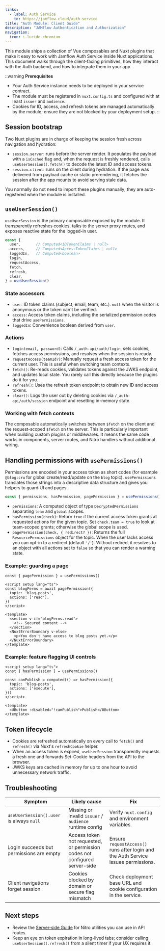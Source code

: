 ```yaml
---
links:
  - label: Auth Service
    to: https://jamflow.cloud/auth-service
title: "Auth Module: Client Guide"
description: "JAMflow Authentication and Authorization"
navigation:
  icon: i-lucide-chromium
---
```


This module ships a collection of Vue composables and Nuxt plugins that make it easy to work with Jamflow Auth Service inside Nuxt applications. This document walks through the client-facing primitives, how they interact with the Auth backend, and how to integrate them in your app.

::warning
**Prerequisites**

- Your Auth Service instance needs to be deployed in your service contract.
- The module must be registered in `nuxt.config.ts` and configured with at least `issuer` and `audience`.
- Cookies for ID, access, and refresh tokens are managed automatically by the module; ensure they are not blocked by your deployment setup.
::

## Session bootstrap

Two Nuxt plugins are in charge of keeping the session fresh across navigation and hydration:

- `session.server`: runs before the server render. It populates the payload with a `isCached` flag and, when the request is freshly rendered, calls `useUserSession().fetch()` to decode the latest ID and access tokens.
- `session.client`: runs on the client during hydration. If the page was delivered from payload cache or static prerendering, it fetches the session after the app mounts to avoid serving stale data.

You normally do not need to import these plugins manually; they are auto-registered when the module is installed.

## `useUserSession()`

`useUserSession` is the primary composable exposed by the module. It transparently refreshes cookies, talks to the server proxy routes, and exposes reactive state for the logged-in user.

```ts
const {
  user,       // Computed<IDTokenClaims | null>
  access,     // Computed<AccessTokenClaims | null>
  loggedIn,   // Computed<boolean>
  login,
  requestAccess,
  fetch,
  refresh,
  clear,
} = useUserSession()
```

### State accessors

- `user`: ID token claims (subject, email, team, etc.). `null` when the visitor is anonymous or the token can't be verified.
- `access`: Access token claims, including the serialized permission codes that drive `usePermissions`.
- `loggedIn`: Convenience boolean derived from `user`.

### Actions

- `login(email, password)`: Calls `/_auth-api/auth/login`, sets cookies, fetches access permissions, and resolves when the session is ready.
- `requestAccess(teamId?)`: Manually request a fresh access token for the current user. This is useful when switching team contexts.
- `fetch()`: Re-reads cookies, validates tokens against the JWKS endpoint, and updates local state. You rarely call this directly because the plugins do it for you.
- `refresh()`: Uses the refresh token endpoint to obtain new ID and access tokens.
- `clear()`: Logs the user out by deleting cookies via `/_auth-api/auth/session` endpoint and resetting in-memory state.

### Working with fetch contexts

The composable automatically switches between `$fetch` on the client and the request-scoped `$fetch` on the server. This is particularly important when building custom plugins or middlewares. It means the same code works in components, server routes, and Nitro handlers without additional wiring.

## Handling permissions with `usePermissions()`

Permissions are encoded in your access token as short codes (for example `@blog:cru` for global create/read/update on the `blog` topic). `usePermissions` translates those strings into a descriptive data structure and gives you helpers to guard UI and pages.

```ts
const { permissions, hasPermission, pagePermission } = usePermissions()
```

- `permissions`: A computed object of type `DecryptedPermissions` separating `team` and `global` scopes.
- `hasPermission(check)`: Return `true` if the current access token grants all requested actions for the given topic. Set `check.team = true` to look at team-scoped grants; otherwise the global scope is used.
- `pagePermission(check, { redirect? })`: Returns the full `ResourcePermissions` object for the topic. When the user lacks access you can opt-in to a redirect (default `'/'`). Without redirect it resolves to an object with all actions set to `false` so that you can render a warning state.

### Example: guarding a page

```vue
const { pagePermission } = usePermissions()

<script setup lang="ts">
const blogPerms = await pagePermission({
  topic: 'blog-posts',
  actions: ['read'],
})
</script>

<template>
  <section v-if="blogPerms.read">
    <!-- Secured content -->
  </section>
  <NuxtErrorBoundary v-else>
    <p>You don't have access to blog posts yet.</p>
  </NuxtErrorBoundary>
</template>
```

### Example: feature flagging UI controls

```vue
<script setup lang="ts">
const { hasPermission } = usePermissions()

const canPublish = computed(() => hasPermission({
  topic: 'blog-posts',
  actions: ['execute'],
}))
</script>

<template>
  <UButton :disabled="!canPublish">Publish</UButton>
</template>
```

## Token lifecycle

- Cookies are refreshed automatically on every call to `fetch()` and `refresh()` via Nuxt's `refreshCookie` helper.
- When an access token is expired, `useUserSession` transparently requests a fresh one and forwards Set-Cookie headers from the API to the browser.
- JWKS keys are cached in memory for up to one hour to avoid unnecessary network traffic.

## Troubleshooting

| Symptom | Likely cause | Fix |
| --- | --- | --- |
| `useUserSession().user` is always `null` | Missing or invalid `issuer` / `audience` runtime config | Verify `nuxt.config` and environment variables. |
| Login succeeds but permissions are empty | Access token not requested, or permission codes not configured server-side | Ensure `requestAccess()` runs after login and the Auth Service issues permissions. |
| Client navigations forget session | Cookies blocked by domain or secure flag mismatch | Check deployment base URL and cookie configuration in the service. |

## Next steps

- Review the [Server-side Guide](/en/auth-module/server-guide.md) for Nitro utilities you can use in API routes.
- Keep an eye on token expiration in long-lived tabs; consider calling `useUserSession().refresh()` from a silent timer if your UX requires it.

